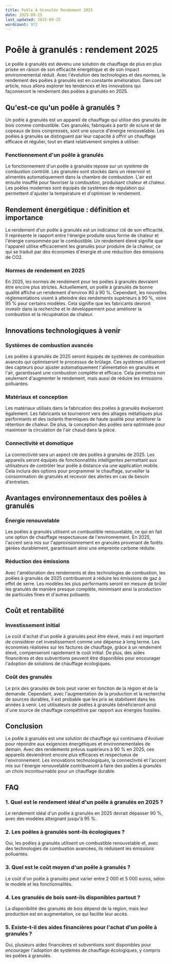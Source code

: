 ```yaml
---
title: Poêle À Granulés Rendement 2025
date: 2025-09-25
last_updated: 2025-09-25
wordcount: 972
---
```


# Poêle à granulés : rendement 2025

Le poêle à granulés est devenu une solution de chauffage de plus en plus prisée en raison de son efficacité énergétique et de son impact environnemental réduit. Avec l'évolution des technologies et des normes, le rendement des poêles à granulés est en constante amélioration. Dans cet article, nous allons explorer les tendances et les innovations qui façonneront le rendement des poêles à granulés en 2025.

## Qu'est-ce qu'un poêle à granulés ?

Un poêle à granulés est un appareil de chauffage qui utilise des granulés de bois comme combustible. Ces granulés, fabriqués à partir de sciure et de copeaux de bois compressés, sont une source d'énergie renouvelable. Les poêles à granulés se distinguent par leur capacité à offrir un chauffage efficace et régulier, tout en étant relativement simples à utiliser.

### Fonctionnement d'un poêle à granulés

Le fonctionnement d'un poêle à granulés repose sur un système de combustion contrôlé. Les granulés sont stockés dans un réservoir et alimentés automatiquement dans la chambre de combustion. L'air est ensuite insufflé pour favoriser la combustion, produisant chaleur et chaleur. Les poêles modernes sont équipés de systèmes de régulation qui permettent d'ajuster la température et d'optimiser le rendement.

## Rendement énergétique : définition et importance

Le rendement d'un poêle à granulés est un indicateur clé de son efficacité. Il représente le rapport entre l'énergie produite sous forme de chaleur et l'énergie consommée par le combustible. Un rendement élevé signifie que l'appareil utilise efficacement les granulés pour produire de la chaleur, ce qui se traduit par des économies d'énergie et une réduction des émissions de CO2.

### Normes de rendement en 2025

En 2025, les normes de rendement pour les poêles à granulés devraient être encore plus strictes. Actuellement, un poêle à granulés de bonne qualité affiche un rendement d'environ 80 à 90 %. Cependant, les nouvelles réglementations visent à atteindre des rendements supérieurs à 90 %, voire 95 % pour certains modèles. Cela signifie que les fabricants devront investir dans la recherche et le développement pour améliorer la combustion et la récupération de chaleur.

## Innovations technologiques à venir

### Systèmes de combustion avancés

Les poêles à granulés de 2025 seront équipés de systèmes de combustion avancés qui optimiseront le processus de brûlage. Ces systèmes utiliseront des capteurs pour ajuster automatiquement l'alimentation en granulés et l'air, garantissant une combustion complète et efficace. Cela permettra non seulement d'augmenter le rendement, mais aussi de réduire les émissions polluantes.

### Matériaux et conception

Les matériaux utilisés dans la fabrication des poêles à granulés évolueront également. Les fabricants se tourneront vers des alliages métalliques plus performants et des isolants thermiques de haute qualité pour améliorer la rétention de chaleur. De plus, la conception des poêles sera optimisée pour maximiser la circulation de l'air chaud dans la pièce.

### Connectivité et domotique

La connectivité sera un aspect clé des poêles à granulés de 2025. Les appareils seront équipés de fonctionnalités intelligentes permettant aux utilisateurs de contrôler leur poêle à distance via une application mobile. Cela inclura des options pour programmer le chauffage, surveiller la consommation de granulés et recevoir des alertes en cas de besoin d'entretien.

## Avantages environnementaux des poêles à granulés

### Énergie renouvelable

Les poêles à granulés utilisent un combustible renouvelable, ce qui en fait une option de chauffage respectueuse de l'environnement. En 2025, l'accent sera mis sur l'approvisionnement en granulés provenant de forêts gérées durablement, garantissant ainsi une empreinte carbone réduite.

### Réduction des émissions

Avec l'amélioration des rendements et des technologies de combustion, les poêles à granulés de 2025 contribueront à réduire les émissions de gaz à effet de serre. Les modèles les plus performants seront en mesure de brûler les granulés de manière presque complète, minimisant ainsi la production de particules fines et d'autres polluants.

## Coût et rentabilité

### Investissement initial

Le coût d'achat d'un poêle à granulés peut être élevé, mais il est important de considérer cet investissement comme une dépense à long terme. Les économies réalisées sur les factures de chauffage, grâce à un rendement élevé, compenseront rapidement le coût initial. De plus, des aides financières et des subventions peuvent être disponibles pour encourager l'adoption de solutions de chauffage écologiques.

### Coût des granulés

Le prix des granulés de bois peut varier en fonction de la région et de la demande. Cependant, avec l'augmentation de la production et la recherche de sources durables, il est probable que les prix se stabilisent dans les années à venir. Les utilisateurs de poêles à granulés bénéficieront ainsi d'une source de chauffage compétitive par rapport aux énergies fossiles.

## Conclusion

Le poêle à granulés est une solution de chauffage qui continuera d'évoluer pour répondre aux exigences énergétiques et environnementales de demain. Avec des rendements prévus supérieurs à 90 % en 2025, ces appareils deviendront encore plus efficaces et respectueux de l'environnement. Les innovations technologiques, la connectivité et l'accent mis sur l'énergie renouvelable contribueront à faire des poêles à granulés un choix incontournable pour un chauffage durable.

## FAQ

### 1. Quel est le rendement idéal d'un poêle à granulés en 2025 ?

Le rendement idéal d'un poêle à granulés en 2025 devrait dépasser 90 %, avec des modèles atteignant jusqu'à 95 %.

### 2. Les poêles à granulés sont-ils écologiques ?

Oui, les poêles à granulés utilisent un combustible renouvelable et, avec des technologies de combustion avancées, ils réduisent les émissions polluantes.

### 3. Quel est le coût moyen d'un poêle à granulés ?

Le coût d'un poêle à granulés peut varier entre 2 000 et 5 000 euros, selon le modèle et les fonctionnalités.

### 4. Les granulés de bois sont-ils disponibles partout ?

La disponibilité des granulés de bois dépend de la région, mais leur production est en augmentation, ce qui facilite leur accès.

### 5. Existe-t-il des aides financières pour l'achat d'un poêle à granulés ?

Oui, plusieurs aides financières et subventions sont disponibles pour encourager l'adoption de systèmes de chauffage écologiques, y compris les poêles à granulés.